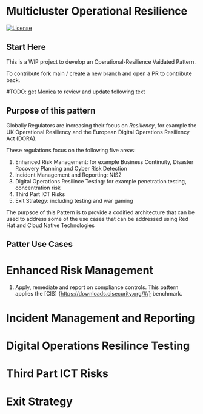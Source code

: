 # Multicluster Operational Resilience

[![License](https://img.shields.io/badge/License-Apache%202.0-blue.svg)](https://opensource.org/licenses/Apache-2.0)

## Start Here

This is a WIP project to develop an Operational-Resilience Vaidated Pattern.  

To contribute fork main / create a new branch and open a PR to contribute back.

#TODO: get Monica to review and update following text

## Purpose of this pattern

Globally Regulators are increasing their focus on *Resiliency*, for example the UK Operational Resiliency and the European Digital Operations Resiliency Act (DORA).

These regulations focus on the following five areas:

1. Enhanced Risk Management: for example Business Continuity, Disaster Rocovery Planning and Cyber Risk Detection
2. Incident Management and Reporting: NIS2 
3. Digital Operations Resilince Testing: for example penetration testing, concentration risk
4. Third Part ICT Risks
5. Exit Strategy: including testing and war gaming

The purpsoe of this Pattern is to provide a codified architecture that can be used to address some of the use cases that can be addressed using Red Hat and Cloud Native Technologies

## Patter Use Cases

# Enhanced Risk Management

1. Apply, remediate and report on compliance controls. This pattern applies the [CIS] {https://downloads.cisecurity.org/#/} benchmark.  

# Incident Management and Reporting

# Digital Operations Resilince Testing

# Third Part ICT Risks

# Exit Strategy


